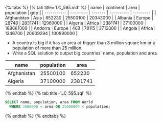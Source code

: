 {% tabs %}
{% tab title='LC_595.md' %}
| name        | continent | area    | population | gdp       |
| ----------- | --------- | ------- | ---------- | --------- |
| Afghanistan | Asia      | 652230  | 25500100   | 20343000  |
| Albania     | Europe    | 28748   | 2831741    | 12960000  |
| Algeria     | Africa    | 2381741 | 37100000   | 188681000 |
| Andorra     | Europe    | 468     | 78115      | 3712000   |
| Angola      | Africa    | 1246700 | 20609294   | 100990000 |

* A country is big if it has an area of bigger than 3 million square km or a population of more than 25 million.
* Write a SQL solution to output big countries' name, population and area.

| name        | population | area    |
| ----------- | ---------- | ------- |
| Afghanistan | 25500100   | 652230  |
| Algeria     | 37100000   | 2381741 |

{% endtab %}
{% tab title='LC_595.sql' %}

```sql
SELECT name, population, area FROM World
  WHERE 3000000 < area OR 25000000 < population;
```

{% endtab %}
{% endtabs %}